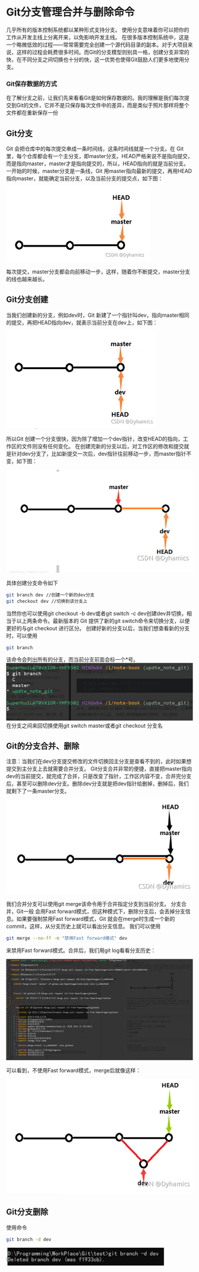 # Git分支管理合并与删除命令

几乎所有的版本控制系统都以某种形式支持分支。 使用分支意味着你可以把你的工作从开发主线上分离开来，以免影响开发主线。 在很多版本控制系统中，这是一个略微低效的过程——常常需要完全创建一个源代码目录的副本。对于大项目来说，这样的过程会耗费很多时间。而Git的分支模型则别具一格，创建分支非常的快，在不同分支之间切换也十分的快，这一优势也使得Git鼓励人们更多地使用分支。

### Git保存数据的方式

在了解分支之前，让我们先来看看Git是如何保存数据的。我的理解是我们每次提交到Git的文件，它并不是只保存每次文件中的差异，而是类似于照片那样将整个文件都在重新保存一份

## Git分支

Git 会把仓库中的每次提交串成一条时间线，这条时间线就是一个分支。在 Git 里，每个仓库都会有一个主分支，即master分支。HEAD严格来说不是指向提交，而是指向master，master才是指向提交的，所以，HEAD指向的就是当前分支。
一开始的时候，master分支是一条线，Git 用master指向最新的提交，再用HEAD指向master，就能确定当前分支，以及当前分支的提交点，如下图：

![在这里插入图片描述](Git分支管理合并与删除命令.assets/16513693237692-16919214395391.png)

每次提交，master分支都会向前移动一步，这样，随着你不断提交，master分支的线也越来越长。

## Git分支创建

当我们创建新的分支，例如dev时，Git 新建了一个指针叫dev，指向master相同的提交，再把HEAD指向dev，就表示当前分支在dev上，如下图：

![image-20220501094306011](Git分支管理合并与删除命令.assets/image-20220501094306011-16919214426523.png)

所以Git 创建一个分支很快，因为除了增加一个dev指针，改变HEAD的指向，工作区的文件则没有任何变化。
在创建完新的分支以后，对工作区的修改和提交就是针对dev分支了，比如新提交一次后，dev指针往前移动一步，而master指针不变，如下图：

![image-20220501094410400](Git分支管理合并与删除命令.assets/image-20220501094410400-16919214442565.png)

具体创建分支命令如下

```bash
git branch dev //创建一个新的dev分支
git checkout dev //切换到该分支上
```

当然你也可以使用git checkout -b dev或者git switch -c dev创建dev并切换，相当于以上两条命令。最新版本的 Git 提供了新的git switch命令来切换分支，以便更好的与git checkout 进行区分。
创建好新的分支以后，当我们想查看新的分支时，可以使用


```bash
git branch
```

该命令会列出所有的分支，而当前分支前面会标一个*号。
![image-20220501094442966](Git分支管理合并与删除命令.assets/image-20220501094442966-16919214466497.png)
在分支之间来回切换使用git switch master或者git checkout 分支名

## Git的分支合并、删除

注意：当我们在dev分支提交修改的文件切换回主分支是查看不到的，此时如果想提交到主分支上去就需要合并分支。
Git分支合并非常的便捷，直接把master指向dev的当前提交，就完成了合并，只是改变了指针，工作区内容不变，合并完分支后，甚至可以删除dev分支。删除dev分支就是把dev指针给删掉，删掉后，我们就剩下了一条master分支。

![image-20220501094456380](Git分支管理合并与删除命令.assets/image-20220501094456380-16919214485239.png)

我们合并分支可以使用git merge该命令用于合并指定分支到当前分支。
分支合并，Git一般 会用Fast forward模式，但这种模式下，删除分支后，会丢掉分支信息。如果要强制禁用Fast forward模式，Git 就会在merge时生成一个新的commit，这样，从分支历史上就可以看出分支信息。
我们可以使用


```bash
git merge --no-ff -m "禁用Fast forward模式" dev
```

来禁用Fast forward模式。合并后，我们用git log看看分支历史：

![image-20220501094710786](Git分支管理合并与删除命令.assets/image-20220501094710786-169192145013611.png)

可以看到，不使用Fast forward模式，merge后就像这样：

![image-20220501094728685](Git分支管理合并与删除命令.assets/image-20220501094728685-169192145250513.png)

## Git分支删除

使用命令

```bash
git branch -d dev
```

![image-20220501094741087](Git分支管理合并与删除命令.assets/image-20220501094741087-169192145965915.png)
